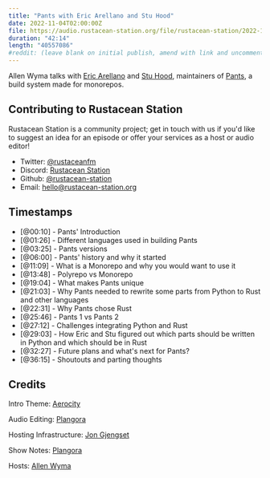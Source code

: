 ```yaml
---
title: "Pants with Eric Arellano and Stu Hood"
date: 2022-11-04T02:00:00Z
file: https://audio.rustacean-station.org/file/rustacean-station/2022-11-04-eric-arellano-stu-hood.mp3
duration: "42:14"
length: "40557086"
#reddit: (leave blank on initial publish, amend with link and uncomment this line after Reddit thread has been posted)
---
```

Allen Wyma talks with [Eric Arellano](https://www.linkedin.com/in/arellanoeric) and [Stu Hood](https://twitter.com/stuhood), maintainers of [Pants](https://www.pantsbuild.org/), a build system made for monorepos.

## Contributing to Rustacean Station

Rustacean Station is a community project; get in touch with us if you'd like to suggest an idea for an episode or offer your services as a host or audio editor!

- Twitter: [@rustaceanfm](https://twitter.com/rustaceanfm)
- Discord: [Rustacean Station](https://discord.gg/cHc3Gyc)
- Github: [@rustacean-station](https://github.com/rustacean-station/)
- Email: [hello@rustacean-station.org](mailto:hello@rustacean-station.org)

## Timestamps 
- [@00:10] - Pants' Introduction
- [@01:26] - Different languages used in building Pants
- [@03:25] - Pants versions 
- [@06:00] - Pants' history and why it started
- [@11:09] - What is a Monorepo and why you would want to use it
- [@13:48] - Polyrepo vs Monorepo
- [@19:04] - What makes Pants unique
- [@21:03] - Why Pants needed to rewrite some parts from Python to Rust and other languages
- [@22:31] - Why Pants chose Rust
- [@25:46] - Pants 1 vs Pants 2
- [@27:12] - Challenges integrating Python and Rust  
- [@29:03] - How Eric and Stu figured out which parts should be written in Python and which should be in Rust
- [@32:27] - Future plans and what's next for Pants?
- [@36:15] - Shoutouts and parting thoughts

## Credits
Intro Theme: [Aerocity](https://twitter.com/AerocityMusic)

Audio Editing: [Plangora](https://twitter.com/plangora)

Hosting Infrastructure: [Jon Gjengset](https://twitter.com/jonhoo/)

Show Notes: [Plangora](https://twitter.com/plangora)

Hosts: [Allen Wyma](https://twitter.com/allenwyma)
